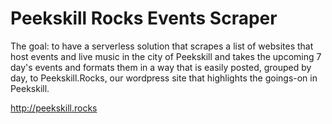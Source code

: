 # Peekskill Rocks Events Scraper

The goal: to have a serverless solution that scrapes a list of websites that host events and live music in the city of Peekskill and takes the upcoming 7 day's events and formats them in a way that is easily posted, grouped by day, to Peekskill.Rocks, our wordpress site that highlights the goings-on in Peekskill.

http://peekskill.rocks
